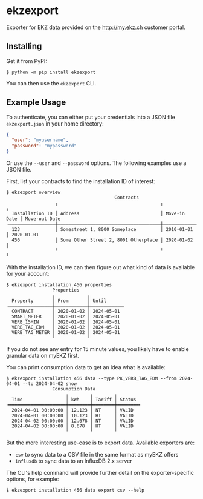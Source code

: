 # ekzexport

Exporter for EKZ data provided on the http://my.ekz.ch customer portal.

## Installing

Get it from PyPI:

```console
$ python -m pip install ekzexport
```

You can then use the `ekzexport` CLI.

## Example Usage

To authenticate, you can either put your credentials into a JSON file
`ekzexport.json` in your home directory:

```json
{
  "user": "myusername",
  "password": "mypassword"
}
```

Or use the `--user` and `--password` options. The following examples use a JSON
file.

First, list your contracts to find the installation ID of interest:

```console
$ ekzexport overview
                                        Contracts                                        
                  ╷                                      ╷              ╷
  Installation ID │ Address                              │ Move-in Date │ Move-out Date 
╺━━━━━━━━━━━━━━━━━┿━━━━━━━━━━━━━━━━━━━━━━━━━━━━━━━━━━━━━━┿━━━━━━━━━━━━━━┿━━━━━━━━━━━━━━━╸
  123             │ Somestreet 1, 8000 Someplace         │ 2010-01-01   │ 2020-01-01
  456             │ Some Other Street 2, 8001 Otherplace │ 2020-01-02   │
                  ╵                                      ╵              ╵
```

With the installation ID, we can then figure out what kind of data is available
for your account:

```console
$ ekzexport installation 456 properties
                 Properties                 
                 ╷            ╷
  Property       │ From       │ Until      
╺━━━━━━━━━━━━━━━━┿━━━━━━━━━━━━┿━━━━━━━━━━━━╸
  CONTRACT       │ 2020-01-02 │ 2024-05-01
  SMART_METER    │ 2020-01-02 │ 2024-05-01
  VERB_15MIN     │ 2020-01-02 │ 2024-05-01
  VERB_TAG_EDM   │ 2020-01-02 │ 2024-05-01
  VERB_TAG_METER │ 2020-01-02 │ 2024-05-01
                 ╵            ╵
```

If you do not see any entry for 15 minute values, you likely have to enable
granular data on myEKZ first.

You can print consumption data to get an idea what is available:

```console
$ ekzexport installation 456 data --type PK_VERB_TAG_EDM --from 2024-04-01 --to 2024-04-02 show
                 Consumption Data                 
                      ╷        ╷        ╷
  Time                │ kWh    │ Tariff │ Status 
╺━━━━━━━━━━━━━━━━━━━━━┿━━━━━━━━┿━━━━━━━━┿━━━━━━━━╸
  2024-04-01 00:00:00 │ 12.123 │ NT     │ VALID
  2024-04-01 00:00:00 │ 10.123 │ HT     │ VALID
  2024-04-02 00:00:00 │ 12.678 │ NT     │ VALID
  2024-04-02 00:00:00 │ 8.678  │ HT     │ VALID
                      ╵        ╵        ╵
```

But the more interesting use-case is to export data. Available exporters are:

 - `csv` to sync data to a CSV file in the same format as myEKZ offers
 - `influxdb` to sync data to an InfluxDB 2.x server

The CLI's help command will provide further detail on the exporter-specific
options, for example:

```console
$ ekzexport installation 456 data export csv --help
```